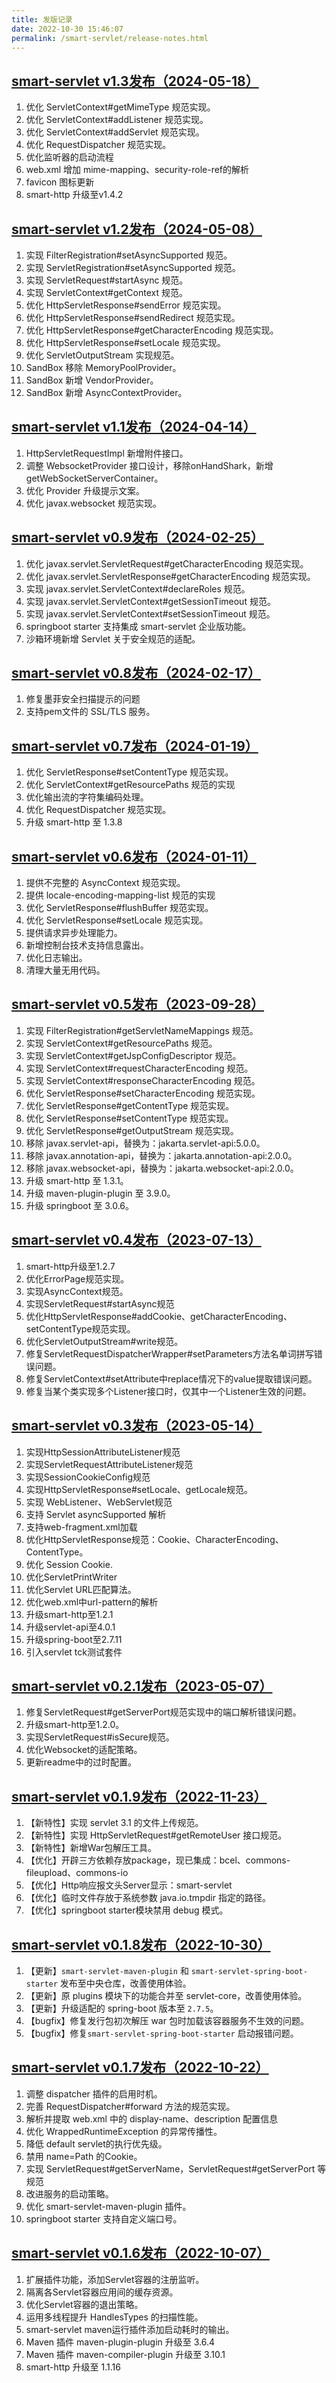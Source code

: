 ```yaml
---
title: 发版记录
date: 2022-10-30 15:46:07
permalink: /smart-servlet/release-notes.html
---
```

## [smart-servlet v1.3发布（2024-05-18）](https://gitee.com/smartboot/smart-servlet/releases/tag/v1.3)
1. 优化 ServletContext#getMimeType 规范实现。
2. 优化 ServletContext#addListener 规范实现。
3. 优化 ServletContext#addServlet 规范实现。
4. 优化 RequestDispatcher 规范实现。
5. 优化监听器的启动流程
6. web.xml 增加 mime-mapping、security-role-ref的解析
7. favicon 图标更新
8. smart-http 升级至v1.4.2

## [smart-servlet v1.2发布（2024-05-08）](https://gitee.com/smartboot/smart-servlet/releases/tag/v1.2)
1. 实现 FilterRegistration#setAsyncSupported 规范。
2. 实现 ServletRegistration#setAsyncSupported 规范。
3. 实现 ServletRequest#startAsync 规范。
4. 实现 ServletContext#getContext 规范。
5. 优化 HttpServletResponse#sendError 规范实现。
6. 优化 HttpServletResponse#sendRedirect 规范实现。
7. 优化 HttpServletResponse#getCharacterEncoding 规范实现。
8. 优化 HttpServletResponse#setLocale 规范实现。
9. 优化 ServletOutputStream 实现规范。
10. SandBox 移除 MemoryPoolProvider。
11. SandBox 新增 VendorProvider。
12. SandBox 新增 AsyncContextProvider。

## [smart-servlet v1.1发布（2024-04-14）](https://gitee.com/smartboot/smart-servlet/releases/tag/v1.1)
1. HttpServletRequestImpl 新增附件接口。
2. 调整 WebsocketProvider 接口设计，移除onHandShark，新增getWebSocketServerContainer。
3. 优化 Provider 升级提示文案。
4. 优化 javax.websocket 规范实现。

## [smart-servlet v0.9发布（2024-02-25）](https://gitee.com/smartboot/smart-servlet/releases/tag/v0.9)
1. 优化 javax.servlet.ServletRequest#getCharacterEncoding 规范实现。
2. 优化 javax.servlet.ServletResponse#getCharacterEncoding 规范实现。
3. 实现 javax.servlet.ServletContext#declareRoles 规范。
4. 实现 javax.servlet.ServletContext#getSessionTimeout 规范。
5. 实现 javax.servlet.ServletContext#setSessionTimeout 规范。
6. springboot starter 支持集成 smart-servlet 企业版功能。
7. 沙箱环境新增 Servlet 关于安全规范的适配。

## [smart-servlet v0.8发布（2024-02-17）](https://gitee.com/smartboot/smart-servlet/releases/tag/v0.8)
1. 修复墨菲安全扫描提示的问题
2. 支持pem文件的 SSL/TLS 服务。

## [smart-servlet v0.7发布（2024-01-19）](https://gitee.com/smartboot/smart-servlet/releases/tag/v0.7)
1. 优化 ServletResponse#setContentType 规范实现。
2. 优化 ServletContext#getResourcePaths 规范的实现
3. 优化输出流的字符集编码处理。
4. 优化 RequestDispatcher 规范实现。
5. 升级 smart-http 至 1.3.8

## [smart-servlet v0.6发布（2024-01-11）](https://gitee.com/smartboot/smart-servlet/releases/tag/v0.6)
1. 提供不完整的 AsyncContext 规范实现。
2. 提供 locale-encoding-mapping-list 规范的实现
3. 优化 ServletResponse#flushBuffer 规范实现。
4. 优化 ServletResponse#setLocale 规范实现。
5. 提供请求异步处理能力。
6. 新增控制台技术支持信息露出。
7. 优化日志输出。
8. 清理大量无用代码。


## [smart-servlet v0.5发布（2023-09-28）](https://gitee.com/smartboot/smart-servlet/releases/tag/v0.5)
1. 实现 FilterRegistration#getServletNameMappings 规范。
2. 实现 ServletContext#getResourcePaths 规范。
3. 实现 ServletContext#getJspConfigDescriptor 规范。
4. 实现 ServletContext#requestCharacterEncoding 规范。
5. 实现 ServletContext#responseCharacterEncoding 规范。
6. 优化 ServletResponse#setCharacterEncoding 规范实现。
7. 优化 ServletResponse#getContentType 规范实现。
8. 优化 ServletResponse#setContentType 规范实现。
9. 优化 ServletResponse#getOutputStream 规范实现。
10. 移除 javax.servlet-api，替换为：jakarta.servlet-api:5.0.0。
11. 移除 javax.annotation-api，替换为：jakarta.annotation-api:2.0.0。
12. 移除 javax.websocket-api，替换为：jakarta.websocket-api:2.0.0。
13. 升级 smart-http 至 1.3.1。
14. 升级 maven-plugin-plugin 至 3.9.0。
15. 升级 springboot 至 3.0.6。

## [smart-servlet v0.4发布（2023-07-13）](https://gitee.com/smartboot/smart-servlet/releases/tag/v0.4)
1. smart-http升级至1.2.7
2. 优化ErrorPage规范实现。
3. 实现AsyncContext规范。
4. 实现ServletRequest#startAsync规范
5. 优化HttpServletResponse#addCookie、getCharacterEncoding、setContentType规范实现。
6. 优化ServletOutputStream#write规范。
7. 修复ServletRequestDispatcherWrapper#setParameters方法名单词拼写错误问题。
8. 修复ServletContext#setAttribute中replace情况下的value提取错误问题。
9. 修复当某个类实现多个Listener接口时，仅其中一个Listener生效的问题。

## [smart-servlet v0.3发布（2023-05-14）](https://gitee.com/smartboot/smart-servlet/releases/tag/v0.3)
1. 实现HttpSessionAttributeListener规范
2. 实现ServletRequestAttributeListener规范
3. 实现SessionCookieConfig规范
4. 实现HttpServletResponse#setLocale、getLocale规范。
5. 实现 WebListener、WebServlet规范
6. 支持 Servlet asyncSupported 解析
7. 支持web-fragment.xml加载
8. 优化HttpServletResponse规范：Cookie、CharacterEncoding、ContentType。
9. 优化 Session Cookie.
10. 优化ServletPrintWriter
11. 优化Servlet URL匹配算法。
12. 优化web.xml中url-pattern的解析
13. 升级smart-http至1.2.1
14. 升级servlet-api至4.0.1
15. 升级spring-boot至2.7.11
16. 引入servlet tck测试套件

## [smart-servlet v0.2.1发布（2023-05-07）](https://gitee.com/smartboot/smart-servlet/releases/tag/v0.2.1)
1. 修复ServletRequest#getServerPort规范实现中的端口解析错误问题。
2. 升级smart-http至1.2.0。
3. 实现ServletRequest#isSecure规范。
4. 优化Websocket的适配策略。
5. 更新readme中的过时配置。

## [smart-servlet v0.1.9发布（2022-11-23）](https://gitee.com/smartboot/smart-servlet/releases/tag/v0.1.9)
1. 【新特性】实现 servlet 3.1 的文件上传规范。
2. 【新特性】实现 HttpServletRequest#getRemoteUser 接口规范。
3. 【新特性】新增War包解压工具。
4. 【优化】开辟三方依赖存放package，现已集成：bcel、commons-fileupload、commons-io
5. 【优化】Http响应报文头Server显示：smart-servlet
6. 【优化】临时文件存放于系统参数 java.io.tmpdir 指定的路径。
7. 【优化】springboot starter模块禁用 debug 模式。

## [smart-servlet v0.1.8发布（2022-10-30）](https://gitee.com/smartboot/smart-servlet/releases/tag/v0.1.8)
1. 【更新】`smart-servlet-maven-plugin` 和 `smart-servlet-spring-boot-starter` 发布至中央仓库，改善使用体验。
2. 【更新】原 plugins 模块下的功能合并至 servlet-core，改善使用体验。
3. 【更新】升级适配的 spring-boot 版本至 `2.7.5`。
4. 【bugfix】修复发行包初次解压 war 包时加载该容器服务不生效的问题。
5. 【bugfix】修复`smart-servlet-spring-boot-starter` 启动报错问题。


## [smart-servlet v0.1.7发布（2022-10-22）](https://gitee.com/smartboot/smart-servlet/releases/tag/v0.1.7)
  1. 调整 dispatcher 插件的启用时机。
  2. 完善 RequestDispatcher#forward 方法的规范实现。
  3. 解析并提取 web.xml 中的 display-name、description 配置信息
  4. 优化 WrappedRuntimeException 的异常传播性。
  5. 降低 default servlet的执行优先级。
  6. 禁用 name=Path 的Cookie。
  7. 实现 ServletRequest#getServerName，ServletRequest#getServerPort 等规范
  8. 改进服务的启动策略。
  9. 优化 smart-servlet-maven-plugin 插件。
  10. springboot starter 支持自定义端口号。

## [smart-servlet v0.1.6发布（2022-10-07）](https://gitee.com/smartboot/smart-servlet/releases/tag/v0.1.6)
  1. 扩展插件功能，添加Servlet容器的注册监听。
  2. 隔离各Servlet容器应用间的缓存资源。
  3. 优化Servlet容器的退出策略。
  4. 运用多线程提升 HandlesTypes 的扫描性能。
  5. smart-servlet maven运行插件添加启动耗时的输出。
  6. Maven 插件 maven-plugin-plugin 升级至 3.6.4
  7. Maven 插件 maven-compiler-plugin 升级至 3.10.1
  8. smart-http 升级至 1.1.16